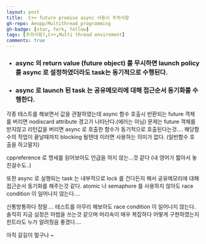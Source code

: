 ```yaml
---
layout: post
title:  C++ future promise async 사용시 주의사항
gh-repo: Aeopp/Multithread_programming
gh-badge: [star, fork, follow]
tags: [주의사항?,C++,Multi thread enviroment]
comments: true
---
```

* ### async 의 return value (future object) 를 무시하면  launch policy 를 async 로 설정하였더라도 task는  동기적으로 수행된다. 
* ### async 로 launch 된 task 는 공유메모리에 대해 접근순서 동기화를 수행한다.

각종 테스트를 해보면서 값을 관찰하였는데 async 함수 호출시 반환되는 future 객체를 버리면 nodiscard attribute 경고가 나타난다.(에러는 아님) 
문제는 future 객체를 받지않고 리턴값을 버리면 async 로 호출한 함수가 동기적으로 호출된다는것....
 해당함수의 작업이 끝날때까지 blocking 될텐데 이러면 사용하는 의미가 없다.
 (일반함수 호출을 하고말지)
 
cppreference 로 명세를 읽어보아도 언급을 하지 않는...것 같다 (내 영어가 짧아서 놓친걸수도..)

또한 async 로 실행되는 task 는 내부적으로 lock 를 건다든지 해서 공유메모리에 대해 접근순서 동기화를 해주는것 같다.  atomic 나 semaphore 를 사용하지 않아도 
race condition 이 일어나지 않는다....

신통방통하다 정말.... 테스트를 아무리 해보아도 race condition 이 일어나지 않는다.  솔직히 지금 심정은 마법을 쓰는것 같으며 머리속이 매우 복잡하다 어떻게 구현하였는지 힌트라도 누가 알려줬음 좋겠다....  

아직 갈길이 멀구나 ~ 

